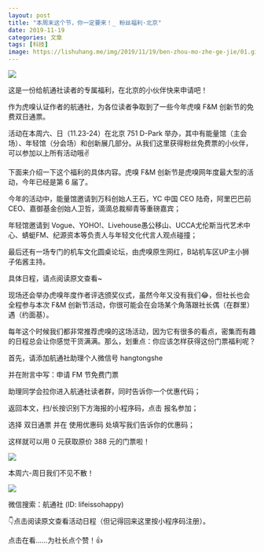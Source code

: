 ```yaml
---
layout: post
title: "本周末这个节，你一定要来！_ 粉丝福利·北京"
date: 2019-11-19
categories: 文章
tags: [科技]
image: https://lishuhang.me/img/2019/11/19/ben-zhou-mo-zhe-ge-jie/01.gif
---
```


![](https://lishuhang.me/img/2019/11/19/ben-zhou-mo-zhe-ge-jie/01.gif)

这是一份给航通社读者的专属福利，在北京的小伙伴快来申请吧！

作为虎嗅认证作者的航通社，为各位读者争取到了一些今年虎嗅 F&M 创新节的免费双日通票。

活动在本周六、日（11.23-24）在北京 751 D-Park 举办，其中有能量馆（主会场）、年轻馆（分会场）和创新展几部分。从我们这里获得粉丝免费票的小伙伴，可以参加以上所有活动哦✌

下面来介绍一下这个福利的具体内容。虎嗅 F&M 创新节是虎嗅网年度最大型的活动，今年已经是第 6 届了。

今年的活动中，能量馆邀请到万科创始人王石，YC 中国 CEO 陆奇，阿里巴巴前 CEO、嘉御基金创始人卫哲，滴滴总裁柳青等重磅嘉宾；

年轻馆邀请到 Vogue、YOHO!、Livehouse愚公移山、UCCA尤伦斯当代艺术中心、蜻蜓FM、纪源资本等负责人与年轻文化代言人观点碰撞；

最后还有一场专门的机车文化圆桌论坛，由虎嗅原生网红，B站机车区UP主小狮子佑酱主持。

具体日程，请点阅读原文查看~

现场还会举办虎嗅年度作者评选颁奖仪式，虽然今年又没有我们😂，但社长也会全程参与本次 F&M 创新节活动，你很可能会在会场某个角落跟社长偶（在群里）遇（约面基）。

每年这个时候我们都非常推荐虎嗅的这场活动，因为它有很多的看点，密集而有趣的日程总会让你感觉干货满满。那么，划重点：你应该怎样获得这份门票福利呢？

首先，请添加航通社助理个人微信号 hangtongshe

并在附言中写：申请 FM 节免费门票

助理同学会拉你进入航通社读者群，同时告诉你一个优惠代码；

返回本文，扫/长按识别下方海报的小程序码，点击 报名参加；

选择 双日通票 并在 使用优惠码 处填写我们告诉你的优惠码；

这样就可以用 0 元获取原价 388 元的门票啦！

![](https://lishuhang.me/img/2019/11/19/ben-zhou-mo-zhe-ge-jie/02.png)

本周六-周日我们不见不散！

![](https://lishuhang.me/img/2019/11/19/ben-zhou-mo-zhe-ge-jie/03.png)

微信搜索：航通社 (ID: lifeissohappy)

👇点击阅读原文查看活动日程（但记得回来这里按小程序码注册）。

点击在看……为社长点个赞！👍